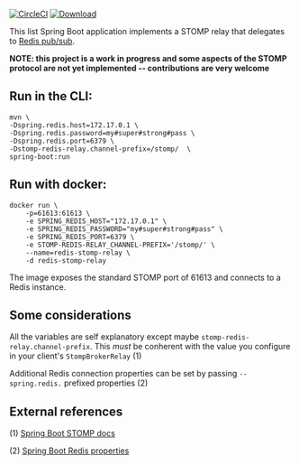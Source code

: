 
[![CircleCI](https://circleci.com/gh/itzg/redis-stomp-relay.svg?style=svg)](https://circleci.com/gh/itzg/redis-stomp-relay)
[ ![Download](https://api.bintray.com/packages/itzgeoff/artifacts/redis-stomp-relay/images/download.svg) ](https://bintray.com/itzgeoff/artifacts/redis-stomp-relay)


This list Spring Boot application implements a STOMP relay that delegates to 
[Redis pub/sub](http://redis.io/topics/pubsub). 

**NOTE: this project is a work in progress and some aspects of the STOMP protocol are not yet implemented -- contributions are very welcome**

## Run in the CLI:

    mvn \
	-Dspring.redis.host=172.17.0.1 \
	-Dspring.redis.password=my#super#strong#pass \
	-Dspring.redis.port=6379 \
	-Dstomp-redis-relay.channel-prefix=/stomp/  \
	spring-boot:run


## Run with docker:

    docker run \
        -p=61613:61613 \
        -e SPRING_REDIS_HOST="172.17.0.1" \
        -e SPRING_REDIS_PASSWORD="my#super#strong#pass" \
        -e SPRING_REDIS_PORT=6379 \
        -e STOMP-REDIS-RELAY_CHANNEL-PREFIX='/stomp/' \
        --name=redis-stomp-relay \
        -d redis-stomp-relay

The image exposes the standard STOMP port of 61613 and connects to a Redis instance.

## Some considerations

All the variables are self explanatory except maybe `stomp-redis-relay.channel-prefix`. This *must* be conherent with the value you configure in your client's `StompBrokerRelay` (1)

Additional Redis connection properties can be set by passing `--spring.redis.` prefixed properties (2)

## External references

(1) [Spring Boot STOMP docs](https://docs.spring.io/spring/docs/current/spring-framework-reference/html/websocket.html#websocket-stomp-handle-broker-relay)

(2) [Spring Boot Redis properties](http://docs.spring.io/spring-boot/docs/current/api/org/springframework/boot/autoconfigure/data/redis/RedisProperties.html)

